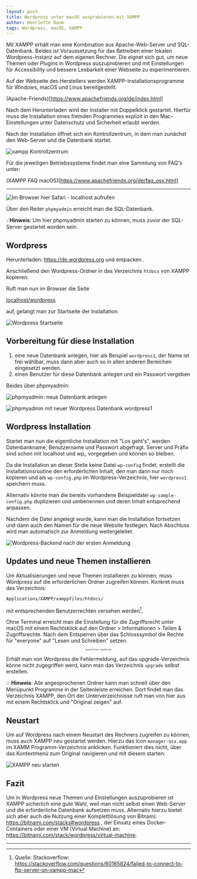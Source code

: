 ```yaml
---
layout: post
title: Wordpress unter macOS ausprobieren mit XAMPP 
author: Henriette Baum
tags: Wordpress, macOS, XAMPP
---
```




Mit XAMPP erhält man eine Kombination aus Apache-Web-Server und SQL-Datenbank. Beides ist Voraussetzung für das Betreiben einer lokalen Wordpress-Instanz auf dem eigenen Rechner. Die eignet sich gut, um neue Themen oder Plugins in Wordpress auszuprobieren und mit Einstellungen für Accessibility und bessere Lesbarkeit einer Webseite zu experimentieren.

Auf der Webseite des Herstellers werden XAMPP-Installationsprogramme für Windows, macOS und Linus bereitgestellt.

(Apache-Friends)[https://www.apachefriends.org/de/index.html]

Nach dem Herunterladen wird der Installer mit Doppelklick gestartet. Hierfür muss die Installation eines fremden Programmes explizit in den Mac-Einstellungen unter Datenschutz und Sicherheit erlaubt werden.

Nach der Installation öffnet sich ein Kontrollzentrum, in dem man zunächst den Web-Server und die Datenbank startet.

![xampp Kontrollzentrum](/assets/images/2023-08-02-wp-xampp-mac/xampp-controlcenter.png)


Für die jeweiligen Betriebssysteme findet  man eine Sammlung von FAQ's unter:

(XAMPP FAQ macOS)[https://www.apachefriends.org/de/faq_osx.html]

___



![Im Browser hier Safari - localhost aufrufen](/assets/images/2023-08-02-wp-xampp-mac/safari-xampp-startpage-localhost.png)



Über den Reiter `phpmyadmin` erreicht man die SQL-Datenbank. 

💡**Hinweis**: Um hier phpmyadmin starten zu können, muss zuvor der SQL-Server gestartet worden sein.



## Wordpress

Herunterladen: https://de.wordpress.org und entpacken .

Anschließend den Wordpress-Ordner in das Verzeichnis `htdocs` von XAMPP kopieren.

Ruft man nun im Browser die Seite

[localhost/wordpress](localhost/wordpress ) 

auf, gelangt man zur Startseite der Installation.

![Wordpress Startseite](/assets/images/2023-08-02-wp-xampp-mac/wp-install-start.png)



## Vorbereitung für diese Installation

1. eine neue Datenbank anlegen, hier als Beispiel `wordpress1`,  der Name ist frei wählbar, muss dann aber auch so in allen anderen Bereichen eingesetzt werden.
2. einen Benutzer für diese Datenbank anlegen und ein Passwort vergeben

Beides über phpmyadmin:

![phpmyadmin: neue Datenbank anlegen](/assets/images/2023-08-02-wp-xampp-mac/sql-create-new-db.png)



![phpmyadmin mit neuer Wordpress Datenbank wordpress1](/assets/images/2023-08-02-wp-xampp-mac/phpmyadmin-new-wp-daabase.png)



## Wordpress Installation

Startet man nun die eigentliche Installation mit "Los geht's", werden Datenbankname, Benutzername und Passwort abgefragt. Server und Präfix sind schon mit localhost und wp_ vorgegeben und können so bleiben.

Da die Installation an dieser Stelle keine Datei `wp-config` findet, erstellt die Installationsroutine den erforderlichen Inhalt, den man dann nur noch kopieren und als `wp-config.php`  im Wordpress-Verzeichnis, hier `wordpress1` speichern muss. 

Alternativ könnte man die bereits vorhandene Beispieldatei `wp-sample-config.php` duplizieren und umbenennen und deren Inhalt entsprechend anpassen.

Nachdem die Datei angelegt wurde, kann man die Installation fortsetzen und dann auch den Namen für die neue Website festlegen. Nach Abschluss wird man automatisch zur Anmeldung weitergeleitet.

![Wordpress-Backend nach der ersten Anmeldung](/assets/images/2023-08-02-wp-xampp-mac/safari-wp-startwindow.png)



## Updates und neue Themen installieren

Um Aktualisierungen und neue Themen installieren zu können, muss Wordpress auf die erforderlichen Ordner zugreifen können. Konkret muss das Verzeichnis: 

`Applications/XAMPP/xamppfiles/htdocs/` 

mit entsprechenden Benutzerrechten versehen werden[^1]. 


Ohne Terminal erreicht man die Einstellung für die Zugriffsrecht unter macOS mit einem Rechtsklick auf den Ordner > Informationen > Teilen & Zugriffsrechte. Nach dem Entsperren über das Schlosssymbol die Rechte für "everyone" auf "Lesen und Schreiben" setzen.

<center><img src="/assets/images/2023-08-02-wp-xampp-mac/finder-informatio-zugriffsrechte.png" alt="macOS Ordner- Zugriffsrechte" style="zoom: 33%;"/></center>

Erhält man von Wordpress die Fehlermeldung, auf das upgrade-Verzeichnis könne nicht zugegriffen werd, kann man das Verzeichnis `upgrade` selbst erstellen.



💡 **Hinweis**: Alle angesprochenen Ordner kann man schnell über den Menüpunkt Programme in der Seitenleiste erreichen. Dort findet man das Verzeichnis XAMPP, den Ort der Unterverzeichnisse ruft man von hier aus mit einem Rechtsklick und "Original zeigen" auf.



## Neustart

Um auf Wordpress nach einem Neustart des Rechners zugreifen zu können, muss auch XAMPP neu gestartet werden. Hierzu das Icon `manager-osx.app` im XAMM Programm-Verzeichnis anklicken. Funktioniert dies nicht, über das Kontextmenü zum Original navigieren und mit diesem starten:

![XAMPP neu starten](/assets/images/2023-08-02-wp-xampp-mac/finder-program-manager-osx-app.png)



## Fazit

Um in Wordpress neue Themen und Einstellungen auszuprobieren ist XAMPP sicherlich eine gute Wahl, weil man nicht selbst einen Web-Server und die erforderliche Datenbank aufsetzen muss. Alternativ hierzu bietet sich aber auch die Nutzung einer Komplettlösung von Bitnami: https://bitnami.com/stacks#wordpress ,  der Einsatz eines Docker-Containers  oder einer VM (Virtual Machine) an: https://bitnami.com/stack/wordpress/virtual-machine.





___



[^1]: Quelle: Stackoverflow: https://stackoverflow.com/questions/60165824/failed-to-connect-to-ftp-server-on-xampp-mac